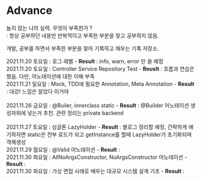 # Advance 
 
늘지 않는 나의 실력. 무엇이 부족한가 ? <br>
: 항상 공부하던 내용만 반복적이고 부족한 부분을 찾고 공부하지 않음.

개발, 공부를 하면서 부족한 부분을 찾아 기록하고 채우는 기록 저장소.

2021.11.20 토요일 : 로그 레벨 - **Result** : info, warn, error 만 쓸 예정 <br>
2021.11.20 토요일 : Controller Service Repository Test - **Reuslt** : 흐름과 연습은 했음. 다만, 어노테이션에 대한 이해 부족 <br>
2021.11.21 일요일 : Mock, TDD에 필요한 Annotation, Meta Annotation - **Result** : 대강! 느낌은 알았다 이거야 <br>  
2021.11.26 금요일 : @Builer, innerclass static - **Result** :  @Builder 어노테이션 생성자위에 넣는거 추천. 관련 정리는 private backend<br>  
2021.11.27 토요일 : 싱글톤 LazyHolder - **Result** : 블로그 정리할 예정, 간략하게 얘기하자면 static은 전부 로드가 되고 getInstance를 할때 LazyHolder가 초기화되며 객체생성 <br>
2021.11.29 월요일 : @Valid 어노테이션 - **Result** :  <br>
2021.11.30 화요일 : AllNoArgsConstructor, NoArgsConstructor 어노테이션 - **Result** :  <br>
2021.11.30 화요일 : 가상 면접 사례로 배우는 대규모 시스템 설계 기초 - **Result** :  <br>
